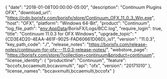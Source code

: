 {
  "date": "2018-01-08T00:00:00-05:00",
  "description": "Continuum Plugins OFX",
  "download_url": "https://cdn.borisfx.com/borisfx/store/Continuum_OFX_11_0_3_Win.exe",
  "host": "OFX",
  "platform": "Windows 64-Bit",
  "product": "Continuum",
  "log_file_path": "<env:AppData>/BorisFX/Logs/BCC.log",
  "require_login": true,
  "title": "Continuum 11.0.3 for OFX Windows",
  "upgrade_topic": "{CD3E4D20-4EAA-461F-9025-FAD60661D06D}_is1",
  "version": "11.0.3",
  "key_path_code": "./",
  "release_notes": "https://borisfx.com/release-notes/continuum-for-ofx---11.0.3-release-notes/",
  "webstore_page": "https://borisfx.com/store/?collection=continuum&product=continuum",
  "license_identity": {
    "productline": "Continuum",
    "feature": "bccofx,bccaemulti,bccavxmulti",
    "api": "ofx",
    "version": "20171010"
  },
  "license_names": "bccavxmulti,bccaemulti,bccofx"
}
